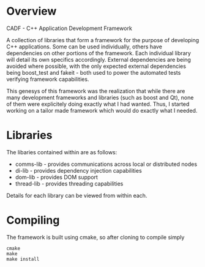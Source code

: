 # Overview
CADF - C++ Application Development Framework

A collection of libraries that form a framework for the purpose of developing C++ applications. Some can be used individually, others have dependencies on other portions of the framework. Each individual library will detail its own specifics accordingly. External dependencies are being avoided where possible, with the only expected external dependencies being boost_test and fakeit - both used to power the automated tests verifying framework capabilities.

This genesys of this framework was the realization that while there are many development frameworks and libraries (such as boost and Qt), none of them were explicitely doing exactly what I had wanted. Thus, I started working on a tailor made framework which would do exactly what I needed.

# Libraries
The libaries contained within are as follows:

* comms-lib - provides communications across local or distributed nodes
* di-lib - provides dependency injection capabilities
* dom-lib - provides DOM support
* thread-lib - provides threading capabilities

Details for each library can be viewed from within each.

# Compiling
The framework is built using cmake, so after cloning to compile simply

```
cmake
make
make install
```
